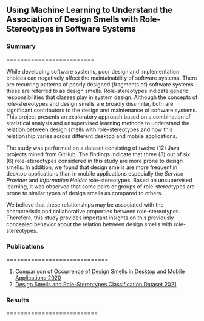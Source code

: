 ## Using Machine Learning to Understand the Association of Design Smells with Role-Stereotypes in Software Systems

### Summary 
=========================

While developing software systems, poor design and implementation choices can negatively affect the maintainability of software systems. There are recurring patterns of poorly designed (fragments of) software systems - these are referred to as design smells. Role-stereotypes indicate generic responsibilities that classes play in system design. Although the concepts of role-stereotypes and design smells are broadly dissimilar, both are significant contributors to the design and maintenance of software systems. This project presents an exploratory approach based on a combination of statistical analysis and unsupervised learning methods to understand the relation between design smells with role-stereotypes and how this relationship varies across different desktop and mobile applications. 

The study was performed on a dataset consisting of twelve (12) Java projects mined from GitHub.  The findings indicate that three (3) out of six (6) role-stereotypes considered in this study are more prone to design smells. In addition, we found that design smells are more frequent in desktop applications than in mobile applications especially the *Service Provider* and *Information Holder* role-stereotypes. Based on unsupervised learning, it was observed that some pairs or groups of role-stereotypes are prone to similar types of design smells as compared to others. 

We believe that these relationships may be associated with the characteristic and collaborative properties between role-stereotypes. Therefore, this study provides important insights on this previously concealed behavior about the relation between design smells with role-stereotypes.

### Publications
=============================
1. [Comparison of Occurrence of Design Smells in Desktop and Mobile Applications 2020](http://ceur-ws.org/Vol-2689/paper2.pdf) 
2. [Design Smells and Role-Stereotypes Classification Dataset 2021](http://dx.doi.org/10.17632/6rtgxbsw68.1)

### Results
==========================

